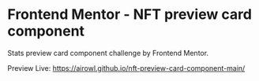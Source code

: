 # Frontend Mentor - NFT preview card component

Stats preview card component challenge by Frontend Mentor.

Preview Live: https://airowl.github.io/nft-preview-card-component-main/

